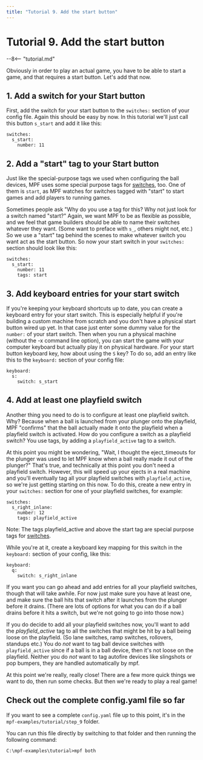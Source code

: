 ```yaml
---
title: "Tutorial 9. Add the start button"
---
```


# Tutorial 9. Add the start button

--8<-- "tutorial.md"

Obviously in order to play an actual game, you have to be able to start
a game, and that requires a start button. Let's add that now.

## 1. Add a switch for your Start button

First, add the switch for your start button to the `switches:` section
of your config file. Again this should be easy by now. In this tutorial
we'll just call this button `s_start` and add it like this:

``` mpf-config
switches:
  s_start:
    number: 11
```

## 2. Add a "start" tag to your Start button

Just like the special-purpose tags we used when configuring the ball
devices, MPF uses some
special purpose tags for [switches](../config/switches.md), too. One of them is `start`, as MPF watches for switches
tagged with "start" to start games and add players to running games.

Sometimes people ask "Why do you use a tag for this? Why not just look
for a switch named "start?" Again, we want MPF to be as flexible as
possible, and we feel that game builders should be able to name their
switches whatever they want. (Some want to preface with `s_`, others
might not, etc.) So we use a "start" tag behind the scenes to make
whatever switch you want act as the start button. So now your start
switch in your `switches:` section should look like this:

``` mpf-config
switches:
  s_start:
    number: 11
    tags: start
```

## 3. Add keyboard entries for your start switch

If you're keeping your keyboard shortcuts up to date, you can create a
keyboard entry for your start switch. This is especially helpful if
you're building a custom machine from scratch and you don't have a
physical start button wired up yet. In that case just enter some dummy
value for the `number:` of your start switch. Then when you run a
physical machine (without the -x command line option), you can start the
game with your computer keyboard but actually play it on physical
hardware. For your start button keyboard key, how about using the `S`
key? To do so, add an entry like this to the `keyboard:` section of your
config file:

``` mpf-config
keyboard:
  s:
    switch: s_start
```

## 4. Add at least one playfield switch

Another thing you need to do is to configure at least one playfield
switch. Why? Because when a ball is launched from your plunger onto the
playfield, MPF "confirms" that the ball actually made it onto the
playfield when a playfield switch is activated. How do you configure a
switch as a playfield switch? You use tags, by adding a
`playfield_active` tag to a switch.

At this point you might be wondering, "Wait, I thought the
eject_timeouts for the plunger was used to let MPF know when a ball
really made it out of the plunger?" That's true, and technically at
this point you don't need a playfield switch. However, this will speed
up your ejects in a real machine and you'll eventually tag all your
playfield switches with `playfield_active`, so we're just getting
starting on this now. To do this, create a new entry in your `switches:`
section for one of your playfield switches, for example:

``` mpf-config
switches:
  s_right_inlane:
    number: 12
    tags: playfield_active
```

Note: The tags playfield_active and above the start tag are special
purpose tags for [switches](../config/switches.md).

While you're at it, create a keyboard key mapping for this switch in
the `keyboard:` section of your config, like this:

``` mpf-config
keyboard:
  q:
    switch: s_right_inlane
```

If you want you can go ahead and add entries for all your playfield
switches, though that will take awhile. For now just make sure you have
at least one, and make sure the ball hits that switch after it launches
from the plunger before it drains. (There are lots of options for what
you can do if a ball drains before it hits a switch, but we're not
going to go into those now.)

If you do decide to add all your playfield switches now, you'll want to
add the *playfield_active* tag to all the switches that might be hit by
a ball being loose on the playfield. (So lane switches, ramp switches,
rollovers, standups etc.) You do *not* want to tag ball device switches
with `playfield_active` since if a ball is in a ball device, then it's
not loose on the playfield. Neither you do *not* want to tag autofire devices
like slingshots or pop bumpers, they are handled automatically by mpf.

At this point we're really, really close! There are a few more quick
things we want to do, then run some checks. But then we're ready to
play a real game!

## Check out the complete config.yaml file so far

If you want to see a complete `config.yaml` file up to this point, it's
in the `mpf-examples/tutorial/step_9` folder.

You can run this file directly by switching to that folder and then
running the following command:

``` doscon
C:\mpf-examples\tutorial>mpf both
```
